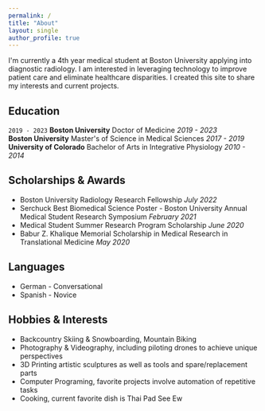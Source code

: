 ```yaml
---
permalink: /
title: "About"
layout: single
author_profile: true
---
```

I'm currently a 4th year medical student at Boston University applying into diagnostic radiology. I am interested in leveraging technology to improve patient care and eliminate healthcare disparities. I created this site to share my interests and current projects.

## Education
`2019 - 2023` **Boston University** Doctor of Medicine _2019 - 2023_  
**Boston University** Master's of Science in Medical Sciences _2017 - 2019_  
**University of Colorado** Bachelor of Arts in Integrative Physiology _2010 - 2014_  

## Scholarships & Awards
* Boston University Radiology Research Fellowship _July 2022_  
* Serchuck Best Biomedical Science Poster - Boston University Annual Medical Student Research Symposium _February 2021_  
* Medical Student Summer Research Program Scholarship _June 2020_  
* Babur Z. Khalique Memorial Scholarship in Medical Research in Translational Medicine _May 2020_  

## Languages
* German - Conversational
* Spanish - Novice

## Hobbies & Interests
* Backcountry Skiing & Snowboarding, Mountain Biking
* Photography & Videography, including piloting drones to achieve unique perspectives
* 3D Printing artistic sculptures as well as tools and spare/replacement parts
* Computer Programing, favorite projects involve automation of repetitive tasks
* Cooking, current favorite dish is Thai Pad See Ew
